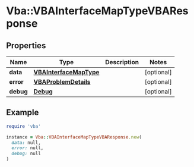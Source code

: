 # Vba::VBAInterfaceMapTypeVBAResponse

## Properties

| Name | Type | Description | Notes |
| ---- | ---- | ----------- | ----- |
| **data** | [**VBAInterfaceMapType**](VBAInterfaceMapType.md) |  | [optional] |
| **error** | [**VBAProblemDetails**](VBAProblemDetails.md) |  | [optional] |
| **debug** | [**Debug**](Debug.md) |  | [optional] |

## Example

```ruby
require 'vba'

instance = Vba::VBAInterfaceMapTypeVBAResponse.new(
  data: null,
  error: null,
  debug: null
)
```


